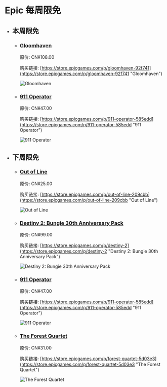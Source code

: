 # Epic 每周限免

- ## 本周限免


  - ### [Gloomhaven](https://store.epicgames.com/p/gloomhaven-92f741 "Gloomhaven")

    原价: CN¥108.00

    购买链接: [https://store.epicgames.com/p/gloomhaven-92f741](https://store.epicgames.com/p/gloomhaven-92f741 "Gloomhaven")

    ![Gloomhaven](https://cdn1.epicgames.com/spt-assets/ef2777467a3c49059a076e42fd9b41f0/gloomhaven-offer-1j9mc.jpg)


  - ### [911 Operator](https://store.epicgames.com/p/911-operator-585edd "911 Operator")

    原价: CN¥47.00

    购买链接: [https://store.epicgames.com/p/911-operator-585edd](https://store.epicgames.com/p/911-operator-585edd "911 Operator")

    ![911 Operator](https://cdn1.epicgames.com/spt-assets/c06cc46c27954f55974e9e7a4f3b3849/911-operator-omkv7.jpg)


- ## 下周限免


  - ### [Out of Line](https://store.epicgames.com/p/out-of-line-209cbb "Out of Line")

    原价: CN¥25.00

    购买链接: [https://store.epicgames.com/p/out-of-line-209cbb](https://store.epicgames.com/p/out-of-line-209cbb "Out of Line")

    ![Out of Line](https://cdn1.epicgames.com/spt/8b4ecd70-a418-480e-b59c-e7f94f05d449/out-of-line-offer-4a5df3c7.jpg)


  - ### [Destiny 2: Bungie 30th Anniversary Pack](https://store.epicgames.com/p/destiny-2 "Destiny 2: Bungie 30th Anniversary Pack")

    原价: CN¥99.00

    购买链接: [https://store.epicgames.com/p/destiny-2](https://store.epicgames.com/p/destiny-2 "Destiny 2: Bungie 30th Anniversary Pack")

    ![Destiny 2: Bungie 30th Anniversary Pack](https://cdn1.epicgames.com/offer/428115def4ca4deea9d69c99c5a5a99e/EGS_Destiny2Bungie30thAnniversaryPack_Bungie_AddOn_S1_2560x1440-40e931364bcfa578a0b3b9daed1774bf)


  - ### [911 Operator](https://store.epicgames.com/p/911-operator-585edd "911 Operator")

    原价: CN¥47.00

    购买链接: [https://store.epicgames.com/p/911-operator-585edd](https://store.epicgames.com/p/911-operator-585edd "911 Operator")

    ![911 Operator](https://cdn1.epicgames.com/spt-assets/c06cc46c27954f55974e9e7a4f3b3849/911-operator-omkv7.jpg)


  - ### [The Forest Quartet](https://store.epicgames.com/p/forest-quartet-5d03e3 "The Forest Quartet")

    原价: CN¥31.00

    购买链接: [https://store.epicgames.com/p/forest-quartet-5d03e3](https://store.epicgames.com/p/forest-quartet-5d03e3 "The Forest Quartet")

    ![The Forest Quartet](https://cdn1.epicgames.com/spt-assets/5f711e24b6534e32981f910a38e20756/the-forest-quartet-ncqa1.jpg)


